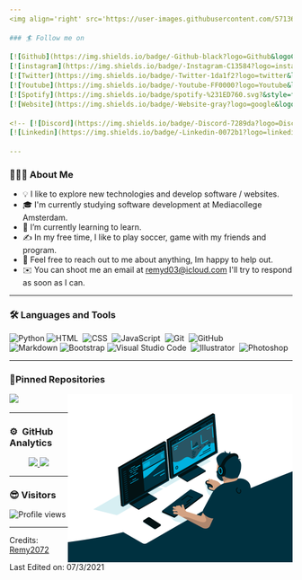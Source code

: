 ```yaml
---
<img align='right' src='https://user-images.githubusercontent.com/5713670/87202985-820dcb80-c2b6-11ea-9f56-7ec461c497c3.gif' width='200"'>

### 🏄 Follow me on

[![Github](https://img.shields.io/badge/-Github-black?logo=Github&logoColor=white&style=for-the-badge)](https://github.com/Remy2072)
[![instagram](https://img.shields.io/badge/-Instagram-C13584?logo=instagram&logoColor=white&style=for-the-badge)](https://www.instagram.com/remy2072/)
[![Twitter](https://img.shields.io/badge/-Twitter-1da1f2?logo=twitter&logoColor=white&style=for-the-badge)](https://twitter.com/RemyDuivesteijn)
[![Youtube](https://img.shields.io/badge/-Youtube-FF0000?logo=Youtube&logoColor=white&style=for-the-badge)](https://www.youtube.com/channel/UC9lt58lfem-Bjr287JID__g)
[![Spotify](https://img.shields.io/badge/spotify-%231ED760.svg?&style=for-the-badge&logo=spotify&logoColor=white)](https://open.spotify.com/user/jfcceg1kskkzucac21zh500kl)
[![Website](https://img.shields.io/badge/-Website-gray?logo=google&logoColor=white&style=for-the-badge)](https://30528.hosts1.ma-cloud.nl/portfolio/index.html)

<!-- [![Discord](https://img.shields.io/badge/-Discord-7289da?logo=Discord&logoColor=white&style=for-the-badge)]()
[![Linkedin](https://img.shields.io/badge/-Linkedin-0072b1?logo=linkedin&logoColor=white&style=for-the-badge)]() -->

---
```


### 👨🏻‍💻 About Me

- 💡 I like to explore new technologies and develop software / websites.
- 🎓 I'm currently studying software development at Mediacollege Amsterdam.
- 🌱 I’m currently learning to learn.
- ✍️ In my free time, I like to play soccer, game with my friends and program.
- 💬 Feel free to reach out to me about anything, Im happy to help out.
- ✉️ You can shoot me an email at remyd03@icloud.com  I'll try to respond as soon as I can.

---

### 🛠 Languages and Tools

![Python](https://img.shields.io/badge/-Python-000?style=flat&logo=python )
![HTML](https://img.shields.io/badge/-HTML-05122A?style=flat&logo=HTML5)&nbsp;
![CSS](https://img.shields.io/badge/-CSS-05122A?style=flat&logo=CSS3&logoColor=1572B6)&nbsp;
![JavaScript](https://img.shields.io/badge/-JavaScript-05122A?style=flat&logo=javascript)&nbsp;
![Git](https://img.shields.io/badge/-Git-05122A?style=flat&logo=git)&nbsp;
![GitHub](https://img.shields.io/badge/-GitHub-05122A?style=flat&logo=github)&nbsp;\
![Markdown](https://img.shields.io/badge/-Markdown-05122A?style=flat&logo=markdown)
![Bootstrap](https://img.shields.io/badge/-Bootstrap-05122A?style=flat&logo=bootstrap&logoColor=563D7C)
![Visual Studio Code](https://img.shields.io/badge/-Visual%20Studio%20Code-05122A?style=flat&logo=visual-studio-code&logoColor=007ACC)&nbsp;
![Illustrator](https://img.shields.io/badge/-Illustrator-05122A?style=flat&logo=adobe-illustrator)&nbsp;
![Photoshop](https://img.shields.io/badge/-Photoshop-05122A?style=flat&logo=adobe-photoshop)&nbsp;

---

### 📌Pinned Repositories

<img  alt="GIF" src="https://github.com/manojuppala/manojuppala/blob/master/assets/code.gif?raw=true" width="400" height="300" align="right" />

<p align="left">
<a href="https://github.com/Remy2072/Duurzaam-Huis">
  <img height="130em" src="https://github-readme-stats.vercel.app/api/pin/?username=Remy2072&repo=Duurzaam-Huis&theme=nord" />
</a>
</p>

---

### ⚙️ &nbsp;GitHub Analytics

<p align="center">
<a href="https://github.com/AVS1508">
  <img height="180em" src="https://github-readme-stats-eight-theta.vercel.app/api?username=Remy2072&show_icons=true&theme=nord&include_all_commits=true&count_private=true"/>
  <img height="180em" src="https://github-readme-stats-eight-theta.vercel.app/api/top-langs/?username=Remy2072&layout=compact&langs_count=8&theme=nord"/>
</a>
</p>

---

### 😎 Visitors

![Profile views](https://visitor-badge.glitch.me/badge?page_id=Remy2072.Remy2072)

-----

Credits: [Remy2072](https://github.com/Remy2072)

Last Edited on: 07/3/2021
